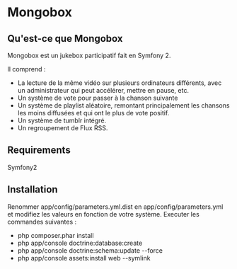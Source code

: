 Mongobox
========

Qu'est-ce que Mongobox
-----------------

Mongobox est un jukebox participatif fait en Symfony 2.

Il comprend :
- La lecture de la même vidéo sur plusieurs ordinateurs différents, avec un administrateur qui peut accélérer, mettre en pause, etc.
- Un système de vote pour passer à la chanson suivante
- Un système de playlist aléatoire, remontant principalement les chansons les moins diffusées et qui ont le plus de vote positif.
- Un système de tumblr intégré.
- Un regroupement de Flux RSS.

Requirements
------------
Symfony2

Installation
------------
Renommer app/config/parameters.yml.dist en app/config/parameters.yml et modifiez les valeurs en fonction de votre système.
Executer les commandes suivantes :
- php composer.phar install
- php app/console doctrine:database:create
- php app/console doctrine:schema:update --force
- php app/console assets:install web --symlink
